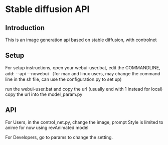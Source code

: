 # Stable diffusion API

## Introduction
This is an image generation api based on stable diffusion, with controlnet

## Setup
For setup instructions, open your webui-user.bat, edit the COMMANDLINE, add: --api --nowebui
（for mac and linux users, may change the command line in the sh file, can use the configuration.py to set up)

run the webui-user.bat and copy the url (usually end with 1 instead for local)
copy the url into the model_param.py

## API

For Users, in the control_net.py, change the image, prompt 
Style is limited to anime for now using revAnimated model

For Developers, go to params to change the setting.
